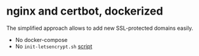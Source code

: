 # nginx and certbot, dockerized

The simplified approach allows to add new SSL-protected domains easily.

- No docker-compose
- No `init-letsencrypt.sh` [script](https://medium.com/@pentacent/nginx-and-lets-encrypt-with-docker-in-less-than-5-minutes-b4b8a60d3a71) 
